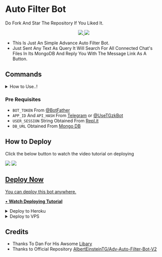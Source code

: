 # Auto Filter Bot

Do Fork And Star The Repository If You Liked It.

<p align="center">
  <a href="https://github.com/tgbotsProject/Auto-Filter-Bot/stargazers">
    <img src="https://img.shields.io/github/stars/tgbotsProject/Auto-Filter-Bot?style=social">

  </a>
  
  <a href="https://github.com/tgbotsProject/Auto-Filter-Bot/fork">
    <img src="https://img.shields.io/github/forks/tgbotsProject/Auto-Filter-Bot?label=Fork&style=social">

  </a>  
</p>

- This Is Just An Simple Advance Auto Filter Bot.
- Just Sent Any Text As Query It Will Search For All Connected Chat's Files In Its MongoDB And Reply You With The Message Link As A Button.

## Commands

<details><summary>How to Use..!</summary>
<p>
<br>
• Add to any group and make admin.<br>
• Add to your channel as admin with full previlages

**Bot Commands (Works Only In Groups) :**


* `/add chat_id`<br>
     &nbsp;&nbsp;&nbsp;&nbsp;&nbsp;&nbsp;&nbsp;&nbsp;&nbsp;&nbsp;&nbsp;&nbsp;&nbsp;&nbsp;
OR
     &nbsp;&nbsp;&nbsp;&nbsp;&nbsp;&nbsp;&nbsp;&nbsp;&nbsp;&nbsp;&nbsp;&nbsp;&nbsp;&nbsp;- To establish a connection of group with a channel (Bot should be admin with full previlages in both group and channel)<br>
    &nbsp;&nbsp;&nbsp;&nbsp;&nbsp;`/add @Username`


* `/del chat_id`<br>
     &nbsp;&nbsp;&nbsp;&nbsp;&nbsp;&nbsp;&nbsp;&nbsp;&nbsp;&nbsp;&nbsp;&nbsp;&nbsp;&nbsp;
OR 
    &nbsp;&nbsp;&nbsp;&nbsp;&nbsp;&nbsp;&nbsp;&nbsp;&nbsp;&nbsp;&nbsp;&nbsp;&nbsp;&nbsp;- To delete a group's coneection with a channel (Use disable option from settigns pannel for disconnecting temporarily instead of deleteing)<br>
    &nbsp;&nbsp;&nbsp;&nbsp; `/del @Username`


* `/delall`&nbsp;&nbsp;&nbsp;&nbsp;&nbsp;&nbsp;&nbsp;&nbsp;&nbsp;&nbsp;&nbsp;&nbsp;&nbsp;&nbsp;&nbsp; - To delete all connections of a group and deletes all its file from DB
* `/settings`&nbsp;&nbsp;&nbsp;&nbsp;&nbsp;&nbsp;&nbsp;&nbsp;&nbsp;&nbsp;&nbsp; -  To disaply a Settings Pannel Instance which can be used to tweek bot's settings accordingly

 * Channel - Button will show you all the connected chats with the group along with there index buttons correspnding to there order for furthur controls...
 * Filter Types - Button will show you the 3 filter types available in bot... Pressing each buttons will either enable or disable them and this will take into action as soon as you use them...without the need of a restart....
 * Configure - Button will help you to change no. of pages/ buttons per page/ total result without acutally editing the repo... Also it provide option to Enable/Disable  showing Invite Link in each results
 * Status - Button will show the stats of your current group
</a>
</p>
</details>

### Pre Requisites 
- `BOT_TOKEN` From [@BotFather](http://telegram.dog/BotFather)
- `APP_ID` And `API_HASH` From [Telegram](https://my.telegram.org) or [@UseTGzkBot](http://telegram.dog/UseTGzkBot)
- `USER_SESSION` String Obtained From [Repl.it](https://replit.com/@ZauteKm/GenerateStringSession)
- `DB_URL` Obtained From [Mongo DB](http://mongodb.com)

## How to Deploy
Click the below button to watch the video tutorial on deploying

<a href="https://youtu.be/FKaAU4Pr2bw"><img src="https://img.shields.io/badge/How%20To%20Deploy-blue.svg?logo=Youtube"></a>
<a href="https://youtu.be/FKaAU4Pr2bw"><img src="https://img.shields.io/youtube/views/FKaAU4Pr2bw?style=social">

## Deploy Now
You can deploy this bot anywhere.

• **[Watch Deploying Tutorial](https://youtu.be/KTearEPhumc)**

<details><summary>Deploy to Heroku</summary>
<p>
<br>
<a href="https://heroku.com/deploy?template=https://github.com/tgbotsProject/Auto-Filter-Bot/tree/master">
  <img src="https://www.herokucdn.com/deploy/button.svg" alt="Deploy">
</a>
</p>
</details>

<details><summary>Deploy to VPS</summary>
<p>
<pre>
git clone https://github.com/tgbotsProject/Auto-Filter-Bot
cd Auto-Filter-Bot
pip3 install -r requirements.txt
# Change The Vars Of bot/__init__.py File Accordingly
python3 -m bot
</pre>
</p>
</details>

## Credits

- Thanks To Dan For His Awsome [Libary](https://github.com/pyrogram/pyrogram)
- Thanks to Official Repository [AlbertEinsteinTG/Adv-Auto-Filter-Bot-V2](https://github.com/AlbertEinsteinTG)
